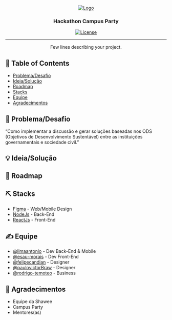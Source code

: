 <p align="center">
  <a href="" rel="noopener">
 <img src="https://i.imgur.com/AZ2iWek.png" alt="Logo"></a>
</p>
<h3 align="center">Hackathon Campus Party</h3>

<div align="center">

[![License](https://img.shields.io/badge/license-MIT-blue.svg)](LICENSE)

</div>

---

<p align="center"> Few lines describing your project.
    <br> 
</p>

## 📝 Table of Contents

- [Problema/Desafio](#problem_statement)
- [Ideia/Solução](#idea)
- [Roadmap](#future_scope)
- [Stacks](#tech_stack)
- [Equipe](#authors)
- [Agradecimentos](#acknowledgments)

## 🧐 Problema/Desafio <a name = "problem_statement"></a>

“Como implementar a discussão e gerar soluções baseadas nos ODS (Objetivos de Desenvolvimento Sustentável) entre as instituições governamentais e sociedade civil.”

## 💡 Ideia/Solução <a name = "idea"></a>

## 🚀 Roadmap <a name = "future_scope"></a>

## ⛏️ Stacks <a name = "tech_stack"></a>

- [Figma](https://figma.com/) - Web/Mobile Design
- [NodeJs](https://nodejs.org/) - Back-End
- [ReactJs](https://reactjs.org/) - Front-End

## ✍️ Equipe <a name = "authors"></a>

- [@limaantonio](https://github.com/limaantonio) - Dev Back-End & Mobile
- [@esau-morais](https://github.com/esau-morais) - Dev Front-End
- [@felipecandian](https://github.com/felipecandian) - Designer
- [@paulovictorBraw](https://github.com/paulovictorBraw) - Designer
- [@rodrigo-temoteo](https://www.linkedin.com/in/rodrigo-de-ara%C3%BAjo-tem%C3%B3teo-42020317/) - Business

## 🎉 Agradecimentos <a name = "acknowledgments"></a>

- Equipe da Shawee
- Campus Party
- Mentores(as)
